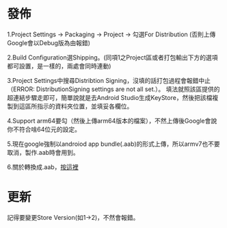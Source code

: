 # 發佈

1.Project Settings -> Packaging -> Project -> 勾選For Distribution (否則上傳Google會以Debug版為由報錯)

2.Build Configuration選Shipping。(同項1之Project區或者打包輸出下方的選項都可設置，是一樣的，兩處會同時連動)

3.Project Settings中搜尋Distribtion Signing，沒填的話打包過程會報錯中止（ERROR: DistributionSigning settings are not all set.）。
填法就照該區提供的超連結步驟走即可，簡單說就是去Android Studio生成KeyStore，然後把該檔複製到這區所指示的資料夾位置，並填妥各欄位。

4.Support arm64要勾（然後上傳arm64版本的檔案），不然上傳後Google會說你不符合啥64位元的設定。

5.現在google強制以androiod app bundle(.aab)的形式上傳，所以armv7也不要取消，製作.aab時會用到。

6.關於轉換成.aab，[按這裡](https://forums.unrealengine.com/development-discussion/android-development/1621046-android-app-bundle)

# 更新
記得要變更Store Version(如1->2)，不然會報錯。



